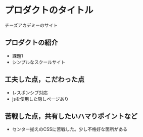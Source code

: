 # プロダクトのタイトル
チーズアカデミーのサイト

## プロダクトの紹介

- 課題1
- シンプルなスクールサイト

## 工夫した点，こだわった点

- レスポンシブ対応
- jsを使用した隠しページあり

## 苦戦した点，共有したいハマりポイントなど

- センター揃えのCSSに苦戦した。少し不格好な箇所がある
